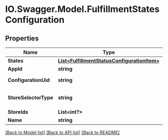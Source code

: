 # IO.Swagger.Model.FulfillmentStatesConfiguration
## Properties

Name | Type | Description | Notes
------------ | ------------- | ------------- | -------------
**States** | [**List&lt;FulfillmentStatusConfigurationItem&gt;**](FulfillmentStatusConfigurationItem.md) | States | [optional] 
**AppId** | **string** | AppId | [optional] 
**ConfigurationUid** | **string** | Configuration Uid | [optional] 
**StoreSelectorType** | **string** | Store Selector Type | [optional] 
**StoreIds** | **List&lt;int?&gt;** | Store Ids | [optional] 
**Name** | **string** | Name | [optional] 

[[Back to Model list]](../README.md#documentation-for-models) [[Back to API list]](../README.md#documentation-for-api-endpoints) [[Back to README]](../README.md)

